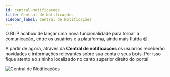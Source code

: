 ```yaml
---
id: central-notificacoes
title: Central de Notificações
sidebar_label: Central de Notificações
---
```


O BLiP acabou de lançar uma nova funcionalidade para tornar a comunicação, entre os usuários e a plataforma, ainda mais fluida 😍.

A partir de agora, através da **Central de notificações** os usuários receberão novidades e informações relevantes sobre sua conta e seus bots. Por isso fique atento ao sininho localizado no canto superior direito do portal.

![Central de Notificações](/img/general/general-central-notificacoes-1.png)


<!-- Rating frame -->
<script type="text/javascript" src="/scripts/rating.js"></script>